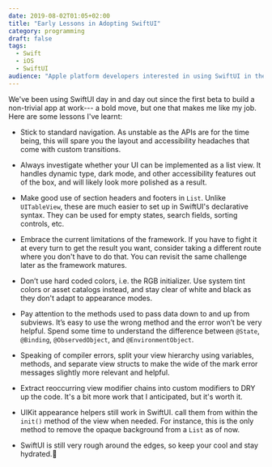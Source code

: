 ```yaml
---
date: 2019-08-02T01:05+02:00
title: "Early Lessons in Adopting SwiftUI"
category: programming
draft: false
tags:
  - Swift
  - iOS
  - SwiftUI
audience: "Apple platform developers interested in using SwiftUI in their projects"
---
```


We've been using SwiftUI day in and day out since the first beta to build a non-trivial app at work---
a bold move, but one that makes me like my job.
Here are some lessons I've learnt:

* Stick to standard navigation. As unstable as the APIs are for the time being, this will spare you the layout and accessibility headaches that come with custom transitions.

* Always investigate whether your UI can be implemented as a list view. It handles dynamic type, dark mode, and other accessibility features out of the box, and will likely look more polished as a result.

* Make good use of section headers and footers in `List`. Unlike `UITableView`, these are much easier to set up in SwiftUI's declarative syntax. They can be used for empty states, search fields, sorting controls, etc.

* Embrace the current limitations of the framework. If you have to fight it at every turn to get the result you want, consider taking a different route where you don't have to do that. You can revisit the same challenge later as the framework matures.

* Don’t use hard coded colors, i.e. the RGB initializer. Use system tint colors or asset catalogs instead, and stay clear of white and black as they don't adapt to appearance modes.

* Pay attention to the methods used to pass data down to and up from subviews. It’s easy to use the wrong method and the error won’t be very helpful. Spend some time to understand the difference between `@State`, `@Binding`, `@ObservedObject`, and `@EnvironmentObject`.

* Speaking of compiler errors, split your view hierarchy using variables, methods, and separate view structs to make the wide of the mark error messages slightly more relevant and helpful.

* Extract reoccurring view modifier chains into custom modifiers to DRY up the code. It's a bit more work that I anticipated, but it's worth it.

* UIKit appearance helpers still work in SwiftUI. call them from within the `init()` method of the view when needed. For instance, this is the only method to remove the opaque background from a `List` as of now.

* SwiftUI is still very rough around the edges, so keep your cool and stay hydrated.🥤

